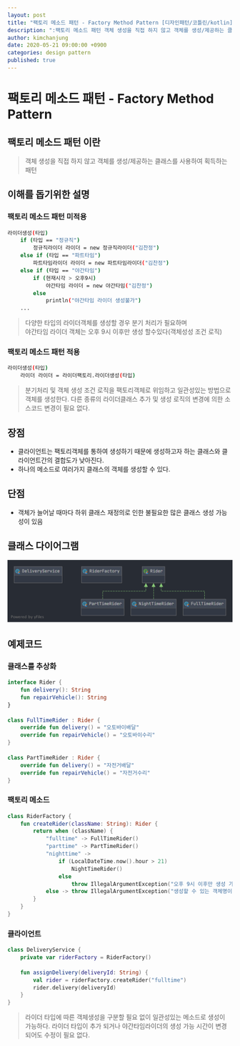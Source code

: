 ```yaml
---
layout: post
title: "팩토리 메소드 패턴 - Factory Method Pattern [디자인패턴/코틀린/kotlin]"
description: ":팩토리 메소드 패턴 객체 생성을 직접 하지 않고 객체를 생성/제공하는 클래스를 사용하여 획득하는 패턴"
author: kimchanjung
date: 2020-05-21 09:00:00 +0900
categories: design pattern
published: true
---
```


# 팩토리 메소드 패턴 - Factory Method Pattern 

## 팩토리 메소드 패턴 이란
> 객체 생성을 직접 하지 않고 객체를 생성/제공하는 클래스를 사용하여 획득하는 패턴

## 이해를 돕기위한 설명
### 팩토리 메소드 패턴 미적용
```bash
라이더생성(타입)
    if (타입 == "정규직")
        정규직라이더 라이더 = new 정규직라이더("김찬정")
    else if (타입 == "파트타임")
        파트타임라이더 라이더 = new 파트타임라이더("김찬정")
    else if (타입 == "야간타임")
        if (현재시각 > 오후9시)
            야간타임 라이더 = new 야간타임("김찬정")
        else
            println("야간타임 라이더 생성불가")
    ...

```
> 다양한 타입의 라이더객체를 생성할 경우 분기 처리가 필요하며  
> 야간타임 라이더 객체는 오후 9시 이후만 생성 할수있다(객체성성 조건 로직)

### 팩토리 메소드 패턴 적용

```bash
라이더생성(타입)
    라이더 라이더 = 라이더팩토리.라이더생성(타입)

```
> 분기처리 및 객체 생성 조건 로직을 팩토리객체로 위임하고 일관성있는 방법으로 객체를 생성한다.
> 다른 종류의 라이더클래스 추가 및 생성 로직의 변경에 의한 소스코드 변경이 필요 없다.

## 장점
- 클라이언트는 팩토리객체를 통하여 생성하기 때문에 생성하고자 하는 클래스와 클라이언트간의 결합도가 낮아진다.
- 하나의 메소드로 여러가지 클래스의 객체를 생성할 수 있다.

## 단점
- 객체가 늘어날 때마다 하위 클래스 재정의로 인한 불필요한 많은 클래스 생성 가능성이 있음

## 클래스 다이어그램
![class-diagram](/post-img/design-pattern/factory-method-pattern-class-diagram.png)

## 예제코드
### 클래스를 추상화
```kotlin
interface Rider {
    fun delivery(): String
    fun repairVehicle(): String
}

class FullTimeRider : Rider {
    override fun delivery() = "오토바이배달"
    override fun repairVehicle() = "오토바이수리"
}

class PartTimeRider : Rider {
    override fun delivery() = "자전거배달"
    override fun repairVehicle() = "자전거수리"
}
 ```

### 팩토리 메소드
```kotlin
class RiderFactory {
    fun createRider(className: String): Rider {
        return when (className) {
            "fulltime" -> FullTimeRider()
            "parttime" -> PartTimeRider()
            "nighttime" ->
                if (LocalDateTime.now().hour > 21)
                    NightTimeRider()
                else
                    throw IllegalArgumentException("오후 9시 이후만 생성 가능합니다")
            else -> throw IllegalArgumentException("생성할 수 있는 객체명이 아닙니다.")
        }
    }
}
```

### 클라이언트  

```kotlin
class DeliveryService {
    private var riderFactory = RiderFactory()

    fun assignDelivery(deliveryId: String) {
        val rider = riderFactory.createRider("fulltime")
        rider.delivery(deliveryId)
    }
}
```
> 라이더 타입에 따른 객체생성을 구분할 필요 없이 일관성있는 메소드로 생성이 가능하다.
> 라이더 타입이 추가 되거나 야간타임라이더의 생성 가능 시간이 변경되어도 수정이 필요 없다. 


